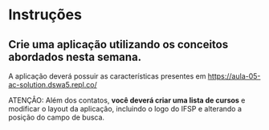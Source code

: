 # Instruções

## Crie uma aplicação utilizando os conceitos abordados nesta semana.

A aplicação deverá possuir as características presentes em https://aula-05-ac-solution.dswa5.repl.co/

ATENÇÂO: Além dos contatos, **você deverá criar uma lista de cursos** e modificar o layout da aplicação, incluindo o logo do IFSP e alterando a posição do campo de busca.
